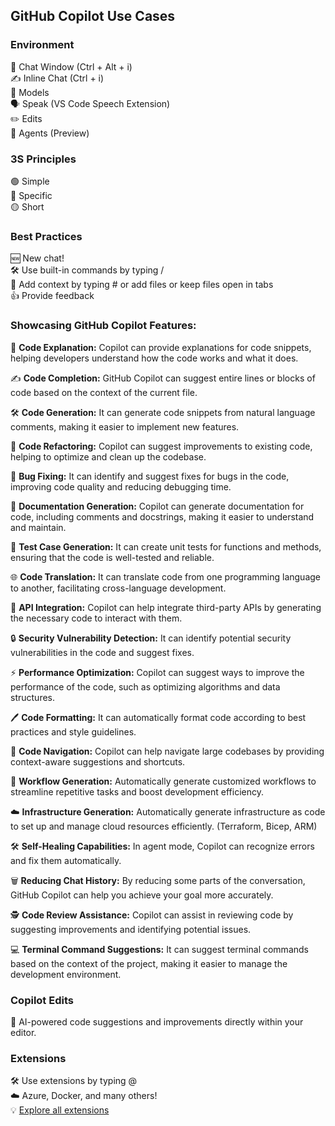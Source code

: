 ## GitHub Copilot Use Cases

### Environment
💬 Chat Window (Ctrl + Alt + i)  
✍️ Inline Chat (Ctrl + i)  
🧠 Models  
🗣️ Speak (VS Code Speech Extension)  
✏️ Edits  
🤖 Agents (Preview)  

### 3S Principles
🟢 Simple  
🔵 Specific  
🟡 Short  

### Best Practices
🆕 New chat!  
🛠️ Use built-in commands by typing /  
📝 Add context by typing # or add files or keep files open in tabs  
👍 Provide feedback  

### Showcasing GitHub Copilot Features:
📝 **Code Explanation:** Copilot can provide explanations for code snippets, helping developers understand how the code works and what it does.

✍️ **Code Completion:** GitHub Copilot can suggest entire lines or blocks of code based on the context of the current file.

🛠️ **Code Generation:** It can generate code snippets from natural language comments, making it easier to implement new features.

🔄 **Code Refactoring:** Copilot can suggest improvements to existing code, helping to optimize and clean up the codebase.

🐞 **Bug Fixing:** It can identify and suggest fixes for bugs in the code, improving code quality and reducing debugging time.

📄 **Documentation Generation:** Copilot can generate documentation for code, including comments and docstrings, making it easier to understand and maintain.

🧪 **Test Case Generation:** It can create unit tests for functions and methods, ensuring that the code is well-tested and reliable.

🌐 **Code Translation:** It can translate code from one programming language to another, facilitating cross-language development.

🔌 **API Integration:** Copilot can help integrate third-party APIs by generating the necessary code to interact with them.

🔒 **Security Vulnerability Detection:** It can identify potential security vulnerabilities in the code and suggest fixes.

⚡ **Performance Optimization:** Copilot can suggest ways to improve the performance of the code, such as optimizing algorithms and data structures.

🖊️ **Code Formatting:** It can automatically format code according to best practices and style guidelines.

🧭 **Code Navigation:** Copilot can help navigate large codebases by providing context-aware suggestions and shortcuts.

🔄 **Workflow Generation:** Automatically generate customized workflows to streamline repetitive tasks and boost development efficiency.

☁️ **Infrastructure Generation:** Automatically generate infrastructure as code to set up and manage cloud resources efficiently. (Terraform, Bicep, ARM)

🛠️ **Self-Healing Capabilities:** In agent mode, Copilot can recognize errors and fix them automatically.

🗑️ **Reducing Chat History:** By reducing some parts of the conversation, GitHub Copilot can help you achieve your goal more accurately.

🕵️ **Code Review Assistance:** Copilot can assist in reviewing code by suggesting improvements and identifying potential issues.

💻 **Terminal Command Suggestions:** It can suggest terminal commands based on the context of the project, making it easier to manage the development environment.

### Copilot Edits
📝 AI-powered code suggestions and improvements directly within your editor.

### Extensions
🛠️ Use extensions by typing @  
☁️ Azure, Docker, and many others!  
💡 [Explore all extensions](https://github.com/marketplace?type=apps&copilot_app=true)